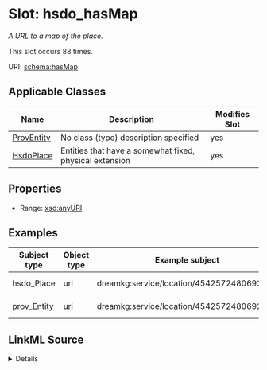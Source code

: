 

# Slot: hsdo_hasMap


_A URL to a map of the place._






This slot occurs 88 times.


URI: [schema:hasMap](http://schema.org/hasMap)



<!-- no inheritance hierarchy -->





## Applicable Classes

| Name | Description | Modifies Slot |
| --- | --- | --- |
| [ProvEntity](../classes/ProvEntity.md) | No class (type) description specified |  yes  |
| [HsdoPlace](../classes/HsdoPlace.md) | Entities that have a somewhat fixed, physical extension |  yes  |







## Properties

* Range: [xsd:anyURI](http://www.w3.org/2001/XMLSchema#anyURI)






## Examples

| Subject type | Object type | Example subject | Example object | Occurrences |
| --- | --- | --- | --- | --- |
| hsdo_Place | uri | dreamkg:service/location/4542572480692224 | https://www.google.com/maps/?q=2901+Island+Avenue,+Philadelphia,+PA+19153/ | 88 |
| prov_Entity | uri | dreamkg:service/location/4542572480692224 | https://www.google.com/maps/?q=2901+Island+Avenue,+Philadelphia,+PA+19153/ | 88 |




## LinkML Source

<details>

```yaml
name: hsdo_hasMap
annotations:
  count:
    tag: count
    value: 88
description: A URL to a map of the place.
examples:
- object:
    example_object: https://www.google.com/maps/?q=2901+Island+Avenue,+Philadelphia,+PA+19153/
    example_object_type: uri
    example_predicate: schema:hasMap
    example_subject: dreamkg:service/location/4542572480692224
    example_subject_type: hsdo_Place
- object:
    example_object: https://www.google.com/maps/?q=2901+Island+Avenue,+Philadelphia,+PA+19153/
    example_object_type: uri
    example_predicate: schema:hasMap
    example_subject: dreamkg:service/location/4542572480692224
    example_subject_type: prov_Entity
from_schema: dream-kg
rank: 1000
slot_uri: schema:hasMap
alias: hsdo_hasMap
domain_of:
- hsdo_Place
- prov_Entity
range: uri

```
</details>